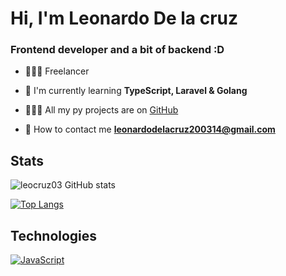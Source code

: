 # Hi, I'm Leonardo De la cruz

### Frontend developer and a bit of backend :D

- 👷🏻‍♂️ Freelancer

- 🌼 I'm currently learning **TypeScript, Laravel & Golang**

- 👨🏻‍💻 All my py projects are on [GitHub](GitHub)

- 📨 How to contact me **leonardodelacruz200314@gmail.com**

## Stats
![leocruz03 GitHub stats](https://github-readme-stats.vercel.app/api?username=leocruz03&hide=contribs,prs&show_icons=true&theme=tokyonight)

[![Top Langs](https://github-readme-stats.vercel.app/api/top-langs/?username=leocruz03&layout=compact)](https://github.com/anuraghazra/github-readme-stats)

## Technologies
[![JavaScript](https://img.shields.io/badge/JavaScript-F7DF1E?style=for-the-badge&logo=javascript&logoColor=white&labelColor=101010)]()

